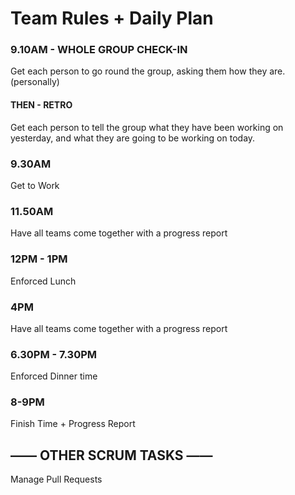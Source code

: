 # Team Rules + Daily Plan

### 9.10AM - WHOLE GROUP CHECK-IN
 Get each person to go round the group, asking them how they are. (personally)
#### THEN - RETRO
 Get each person to tell the group what they have been working on yesterday, and what they are going to be working on today.

### 9.30AM 
Get to Work

### 11.50AM
Have all teams come together with a progress report

### 12PM - 1PM
Enforced Lunch

### 4PM
Have all teams come together with a progress report

### 6.30PM - 7.30PM
Enforced Dinner time

### 8-9PM
Finish Time + Progress Report


## —— OTHER SCRUM TASKS —— 

Manage Pull Requests
